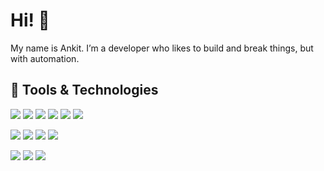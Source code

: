 # Hi! 👋

My name is Ankit. I’m a developer who likes to build and break things, but with automation.

## 🧰 Tools & Technologies

![](https://img.shields.io/badge/OS-MacOS-informational?style=flat&logo=Apple&logoColor=white&color=3b9edb)
![](https://img.shields.io/badge/OS-ArchLinux-informational?style=flat&logo=arch-linux&logoColor=white&color=3b9edb)
![](https://img.shields.io/badge/OS-FedoraLinux-informational?style=flat&logo=fedora&logoColor=white&color=3b9edb)
![](https://img.shields.io/badge/Shell-ZSH-informational?style=flat&logo=gnu-bash&logoColor=white&color=3b9edb)
![](https://img.shields.io/badge/Shell-Bash-informational?style=flat&logo=gnu-bash&logoColor=white&color=3b9edb)
![](https://img.shields.io/badge/Desktop-KDEPlasma-informational?style=flat&logo=kde&logoColor=white&color=3b9edb)

![](https://img.shields.io/badge/Editor-PyCharm-informational?style=flat&logo=jetbrains&logoColor=white&color=3b9edb)
![](https://img.shields.io/badge/Editor-VSCode-informational?style=flat&logo=visual-studio-code&logoColor=white&color=3b9edb)
![](https://img.shields.io/badge/Code-Python-informational?style=flat&logo=python&logoColor=white&color=3b9edb)
![](https://img.shields.io/badge/Code-Typescript-informational?style=flat&logo=typescript&logoColor=white&color=3b9edb)

![](https://img.shields.io/badge/Cloud-Amazon_Web_Services-informational?style=flat&logo=amazon-aws&logoColor=white&color=3b9edb)
![](https://img.shields.io/badge/Tools-CDK-informational?style=flat&logo=amazon-aws&logoColor=white&color=3b9edb)
![](https://img.shields.io/badge/Tools-Docker-informational?style=flat&logo=docker&logoColor=white&color=3b9edb)

<!-- ## 📈 GitHub Stats

![Ankit's languages stats](https://github-readme-stats.vercel.app/api/top-langs/?username=weirdion&show_icons=true)

![Ankit's GitHub stats](https://github-readme-stats.vercel.app/api?username=weirdion&show_icons=true)

-->
